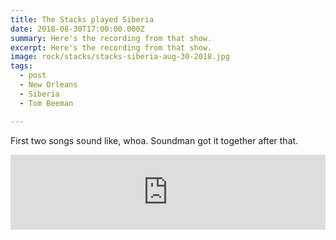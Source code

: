 ```yaml
---
title: The Stacks played Siberia
date: 2018-08-30T17:00:00.000Z
summary: Here's the recording from that show.
excerpt: Here's the recording from that show.
image: rock/stacks/stacks-siberia-aug-30-2018.jpg
tags:
  - post 
  - New Orleans
  - Siberia
  - Tom Beeman

---
```


First two songs sound like, whoa. Soundman got it together after that.

<iframe style="border: 0; width: 100%; height: 120px;" src="https://bandcamp.com/EmbeddedPlayer/album=873450142/size=large/bgcol=ffffff/linkcol=2ebd35/tracklist=false/artwork=small/transparent=true/" seamless><a href="https://thestacksnola.bandcamp.com/album/live-at-siberia-august-30-2018">Live at Siberia August 30, 2018 by The Stacks</a></iframe>
